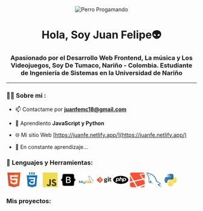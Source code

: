 <div id="header" align="center">
    <img src="https://media.giphy.com/media/Dk57URqjqjHjNGHeMV/giphy.gif" alt="Perro Progamando" width="190" />
    <h1 align="center">Hola, Soy Juan Felipe👽</h1>
        <h3 align="center">Apasionado por el Desarrollo Web Frontend, La música y Los Videojuegos, Soy De Tumaco, Nariño - Colombia. Estudiante de Ingeniería de Sistemas en la Universidad de Nariño</h3>

</div>

---

### 👨‍💻 Sobre mi :

- 📫 Contactame por **juanfemc18@gmail.com**

- 🌱 Aprendiento **JavaScript y Python**

- 🌐 Mi sitio Web [https://juanfe.netlify.app/](https://juanfe.netlify.app/)

- 🤖 En constante aprendizaje...

<div align="left">
    <h3>🔨 Lenguajes y Herramientas:</h3>
    <div>
        <img src="https://github.com/devicons/devicon/blob/master/icons/html5/html5-original.svg" title="HTML5" alt="HTML" width="40" height="40"/>&nbsp;
        <img src="https://github.com/devicons/devicon/blob/master/icons/css3/css3-plain-wordmark.svg"  title="CSS3" alt="CSS" width="40" height="40"/>&nbsp;
        <img src="https://github.com/devicons/devicon/blob/master/icons/javascript/javascript-original.svg" title="JavaScript" alt="JavaScript" width="40" height="40"/>&nbsp;
        <img src="https://github.com/devicons/devicon/blob/master/icons/bootstrap/bootstrap-plain.svg" title="Bootstrap" alt="Bootstrap" width="40" height="40"/>&nbsp;
        <img src="https://github.com/devicons/devicon/blob/master/icons/mysql/mysql-original-wordmark.svg" title="MySQL"  alt="MySQL" width="40" height="40"/>&nbsp;
        <img src="https://github.com/devicons/devicon/blob/master/icons/git/git-original-wordmark.svg" title="Git" **alt="Git" width="40" height="40"/>
        <img src="https://github.com/devicons/devicon/blob/master/icons/php/php-plain.svg" title="PHP" **alt="PHP" width="40" height="40"/>
        <img src="https://github.com/devicons/devicon/blob/master/icons/laravel/laravel-plain.svg" title="Laravel" **alt="Larabel" width="40" height="40"/>
        <img src="https://github.com/devicons/devicon/blob/master/icons/mysql/mysql-plain.svg" title="MySql" **alt="MySql" width="40" height="40"/>
        <img src="https://github.com/devicons/devicon/blob/master/icons/python/python-original.svg" title="Python" **alt="Python" width="40" height="40"/>
      </div>
</div>

<div align="left">
    <h3>Mis proyectos: </h3>
</div>

